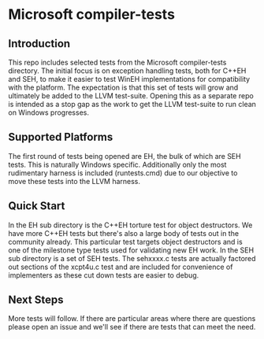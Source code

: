 Microsoft compiler-tests
========================

Introduction
------------
This repo includes selected tests from the Microsoft compiler-tests directory. 
The initial focus is on exception handling tests, both for C++EH and SEH, to make it easier to test WinEH implementations for compatibility with the platform.  The expectation is that this set of tests will grow and ultimately be added to the LLVM test-suite.  Opening this as a separate repo is intended as a stop gap as the work to get the LLVM test-suite to run clean on Windows progresses.

Supported Platforms
-------------------
The first round of tests being opened are EH, the bulk of which are SEH tests.  This is naturally Windows specific.  Additionally only the most rudimentary harness is included (runtests.cmd) due to our objective to move these tests into the LLVM harness.

Quick Start
-----------
In the EH sub directory is the C++EH torture test for object destructors.  We have more C++EH tests but there's also a large body of tests out in the community already.  This particular test targets object destructors and is one of the milestone type tests used for validating new EH work.
In the SEH sub directory is a set of SEH tests.  The sehxxxx.c tests are actually factored out sections of the xcpt4u.c test and are included for convenience of implementers as these cut down tests are easier to debug.  

Next Steps
----------
More tests will follow.  If there are particular areas where there are questions please open an issue and we'll see if there are tests that can meet the need.
